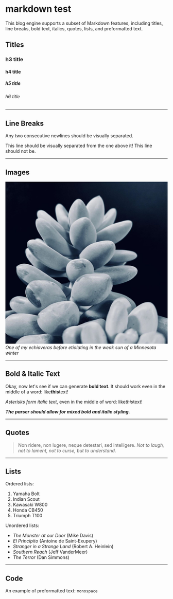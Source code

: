 # markdown test

This blog engine supports a subset of Markdown features, including titles, line breaks, bold text, italics, quotes, lists, and preformatted text.

## Titles
### h3 title
#### h4 title
##### h5 title
###### h6 title

---

## Line Breaks
Any two consecutive newlines should be visually separated.

This line should be visually separated from the one above it!
This line should not be.

---

## Images
![succulent macro](./posts/2020-10-02/image.jpg)
*One of my echiaveras before etiolating in the weak sun of a Minnesota winter*

---

## Bold & Italic Text
Okay, now let's see if we can generate **bold text**. It should work even in the middle of a word: like**this**text!

*Asterisks form italic text*, even in the middle of word: like*this*text!

***The parser should allow for mixed bold and italic styling.***

---

## Quotes

> Non ridere, non lugere, neque detestari, sed intelligere.
*Not to laugh, not to lament, not to curse, but to understand.*

---

## Lists
Ordered lists:
1. Yamaha Bolt
2. Indian Scout
3. Kawasaki W800
4. Honda CB450
5. Triumph T100

Unordered lists:
- *The Monster at our Door* (Mike Davis)
- *El Principito* (Antoine de Saint-Exupery)
- *Stranger in a Strange Land* (Robert A. Heinlein)
- *Southern Reach* (Jeff VanderMeer)
- *The Terror* (Dan Simmons)

---

## Code
An example of preformatted text: `monospace`